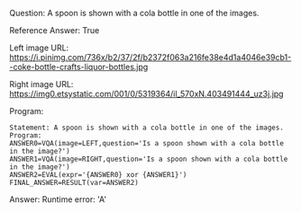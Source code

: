 Question: A spoon is shown with a cola bottle in one of the images.

Reference Answer: True

Left image URL: https://i.pinimg.com/736x/b2/37/2f/b2372f063a216fe38e4d1a4046e39cb1--coke-bottle-crafts-liquor-bottles.jpg

Right image URL: https://img0.etsystatic.com/001/0/5319364/il_570xN.403491444_uz3j.jpg

Program:

```
Statement: A spoon is shown with a cola bottle in one of the images.
Program:
ANSWER0=VQA(image=LEFT,question='Is a spoon shown with a cola bottle in the image?')
ANSWER1=VQA(image=RIGHT,question='Is a spoon shown with a cola bottle in the image?')
ANSWER2=EVAL(expr='{ANSWER0} xor {ANSWER1}')
FINAL_ANSWER=RESULT(var=ANSWER2)
```
Answer: Runtime error: 'A'


